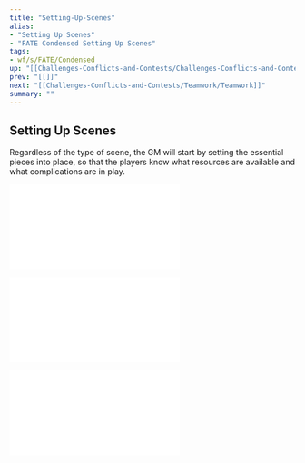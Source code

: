 ```yaml
---
title: "Setting-Up-Scenes"
alias:
- "Setting Up Scenes"
- "FATE Condensed Setting Up Scenes"
tags:
- wf/s/FATE/Condensed
up: "[[Challenges-Conflicts-and-Contests/Challenges-Conflicts-and-Contests]]"
prev: "[[]]"
next: "[[Challenges-Conflicts-and-Contests/Teamwork/Teamwork]]"
summary: ""
---
```

## Setting Up Scenes

Regardless of the type of scene, the GM will start by setting the essential pieces into place, so that the players know what resources are available and what complications are in play.

![Zones](Zones.md)

![Situation-Aspects](Situation-Aspects.md)

![Turn-Order](Turn-Order.md)
